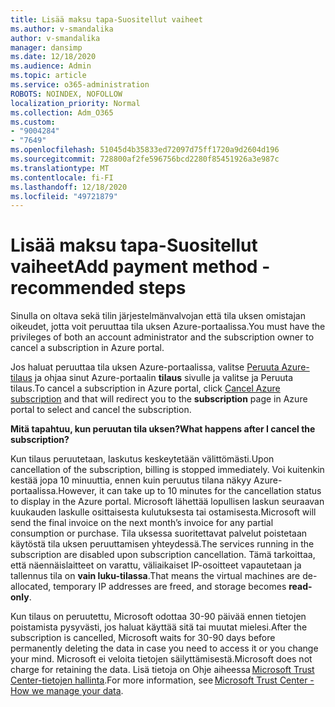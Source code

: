 ```yaml
---
title: Lisää maksu tapa-Suositellut vaiheet
ms.author: v-smandalika
author: v-smandalika
manager: dansimp
ms.date: 12/18/2020
ms.audience: Admin
ms.topic: article
ms.service: o365-administration
ROBOTS: NOINDEX, NOFOLLOW
localization_priority: Normal
ms.collection: Adm_O365
ms.custom:
- "9004284"
- "7649"
ms.openlocfilehash: 51045d4b35833ed72097d75ff1720a9d2604d196
ms.sourcegitcommit: 728800af2fe596756bcd2280f85451926a3e987c
ms.translationtype: MT
ms.contentlocale: fi-FI
ms.lasthandoff: 12/18/2020
ms.locfileid: "49721879"
---
```

# <a name="add-payment-method---recommended-steps"></a><span data-ttu-id="6305d-102">Lisää maksu tapa-Suositellut vaiheet</span><span class="sxs-lookup"><span data-stu-id="6305d-102">Add payment method - recommended steps</span></span>

<span data-ttu-id="6305d-103">Sinulla on oltava sekä tilin järjestelmänvalvojan että tila uksen omistajan oikeudet, jotta voit peruuttaa tila uksen Azure-portaalissa.</span><span class="sxs-lookup"><span data-stu-id="6305d-103">You must have the privileges of both an account administrator and the subscription owner to cancel a subscription in Azure portal.</span></span> 

<span data-ttu-id="6305d-104">Jos haluat peruuttaa tila uksen Azure-portaalissa, valitse [Peruuta Azure-tilaus](https://ms.portal.azure.com/#blade/Microsoft_Azure_Billing/SubscriptionsBlade) ja ohjaa sinut Azure-portaalin **tilaus** sivulle ja valitse ja Peruuta tilaus.</span><span class="sxs-lookup"><span data-stu-id="6305d-104">To cancel a subscription in Azure portal, click [Cancel Azure subscription](https://ms.portal.azure.com/#blade/Microsoft_Azure_Billing/SubscriptionsBlade) and that will redirect you to the **subscription** page in Azure portal to select and cancel the subscription.</span></span> 

<span data-ttu-id="6305d-105">**Mitä tapahtuu, kun peruutan tila uksen?**</span><span class="sxs-lookup"><span data-stu-id="6305d-105">**What happens after I cancel the subscription?**</span></span> 

<span data-ttu-id="6305d-106">Kun tilaus peruutetaan, laskutus keskeytetään välittömästi.</span><span class="sxs-lookup"><span data-stu-id="6305d-106">Upon cancellation of the subscription, billing is stopped immediately.</span></span> <span data-ttu-id="6305d-107">Voi kuitenkin kestää jopa 10 minuuttia, ennen kuin peruutus tilana näkyy Azure-portaalissa.</span><span class="sxs-lookup"><span data-stu-id="6305d-107">However, it can take up to 10 minutes for the cancellation status to display in the Azure portal.</span></span> <span data-ttu-id="6305d-108">Microsoft lähettää lopullisen laskun seuraavan kuukauden laskulle osittaisesta kulutuksesta tai ostamisesta.</span><span class="sxs-lookup"><span data-stu-id="6305d-108">Microsoft will send the final invoice on the next month’s invoice for any partial consumption or purchase.</span></span> <span data-ttu-id="6305d-109">Tila uksessa suoritettavat palvelut poistetaan käytöstä tila uksen peruuttamisen yhteydessä.</span><span class="sxs-lookup"><span data-stu-id="6305d-109">The services running in the subscription are disabled upon subscription cancellation.</span></span> <span data-ttu-id="6305d-110">Tämä tarkoittaa, että näennäislaitteet on varattu, väliaikaiset IP-osoitteet vapautetaan ja tallennus tila on **vain luku-tilassa**.</span><span class="sxs-lookup"><span data-stu-id="6305d-110">That means the virtual machines are de-allocated, temporary IP addresses are freed, and storage becomes **read-only**.</span></span> 

<span data-ttu-id="6305d-111">Kun tilaus on peruutettu, Microsoft odottaa 30-90 päivää ennen tietojen poistamista pysyvästi, jos haluat käyttää sitä tai muutat mielesi.</span><span class="sxs-lookup"><span data-stu-id="6305d-111">After the subscription is cancelled, Microsoft waits for 30-90 days before permanently deleting the data in case you need to access it or you change your mind.</span></span> <span data-ttu-id="6305d-112">Microsoft ei veloita tietojen säilyttämisestä.</span><span class="sxs-lookup"><span data-stu-id="6305d-112">Microsoft does not charge for retaining the data.</span></span> <span data-ttu-id="6305d-113">Lisä tietoja on Ohje aiheessa [Microsoft Trust Center-tietojen hallinta](https://www.microsoft.com/trust-center/privacy/data-management#leave).</span><span class="sxs-lookup"><span data-stu-id="6305d-113">For more information, see [Microsoft Trust Center - How we manage your data](https://www.microsoft.com/trust-center/privacy/data-management#leave).</span></span>




